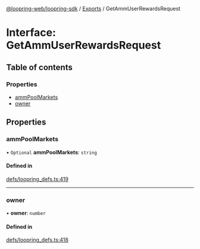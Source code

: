 [@loopring-web/loopring-sdk](../README.md) / [Exports](../modules.md) / GetAmmUserRewardsRequest

# Interface: GetAmmUserRewardsRequest

## Table of contents

### Properties

- [ammPoolMarkets](GetAmmUserRewardsRequest.md#ammpoolmarkets)
- [owner](GetAmmUserRewardsRequest.md#owner)

## Properties

### ammPoolMarkets

• `Optional` **ammPoolMarkets**: `string`

#### Defined in

[defs/loopring_defs.ts:419](https://github.com/Loopring/loopring_sdk/blob/fd60be9/src/defs/loopring_defs.ts#L419)

___

### owner

• **owner**: `number`

#### Defined in

[defs/loopring_defs.ts:418](https://github.com/Loopring/loopring_sdk/blob/fd60be9/src/defs/loopring_defs.ts#L418)
